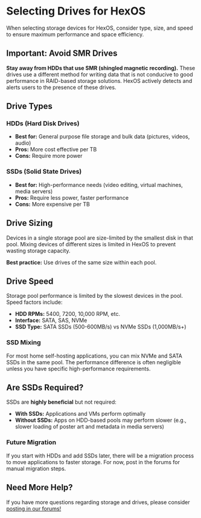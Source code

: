 
# Selecting Drives for HexOS

When selecting storage devices for HexOS, consider type, size, and speed to ensure maximum performance and space efficiency.

## Important: Avoid SMR Drives

**Stay away from HDDs that use SMR (shingled magnetic recording).** These drives use a different method for writing data that is not conducive to good performance in RAID-based storage solutions. HexOS actively detects and alerts users to the presence of these drives.

## Drive Types

### HDDs (Hard Disk Drives)
- **Best for:** General purpose file storage and bulk data (pictures, videos, audio)
- **Pros:** More cost effective per TB
- **Cons:** Require more power

### SSDs (Solid State Drives)
- **Best for:** High-performance needs (video editing, virtual machines, media servers)
- **Pros:** Require less power, faster performance
- **Cons:** More expensive per TB

## Drive Sizing

Devices in a single storage pool are size-limited by the smallest disk in that pool. Mixing devices of different sizes is limited in HexOS to prevent wasting storage capacity.

**Best practice:** Use drives of the same size within each pool.

## Drive Speed

Storage pool performance is limited by the slowest devices in the pool. Speed factors include:

- **HDD RPMs:** 5400, 7200, 10,000 RPM, etc.
- **Interface:** SATA, SAS, NVMe
- **SSD Type:** SATA SSDs (500-600MB/s) vs NVMe SSDs (1,000MB/s+)

### SSD Mixing
For most home self-hosting applications, you can mix NVMe and SATA SSDs in the same pool. The performance difference is often negligible unless you have specific high-performance requirements.

## Are SSDs Required?

SSDs are **highly beneficial** but not required:

- **With SSDs:** Applications and VMs perform optimally
- **Without SSDs:** Apps on HDD-based pools may perform slower (e.g., slower loading of poster art and metadata in media servers)

### Future Migration
If you start with HDDs and add SSDs later, there will be a migration process to move applications to faster storage. For now, post in the forums for manual migration steps.

## Need More Help?

If you have more questions regarding storage and drives, please consider [posting in our forums!](https://hub.hexos.com/)
